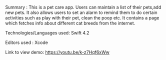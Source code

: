 Summary : This is a pet care app. Users can maintain a list of their pets,add new pets. It also allows users to set an alarm to remind them to do certain activities such as play with their pet, clean the poop etc. It contains a page which fetches info about different cat breeds from the internet.

Technologies/Languages used: Swift 4.2

Editors used : Xcode

Link to view demo: https://youtu.be/k-z7Hqf6xWw
